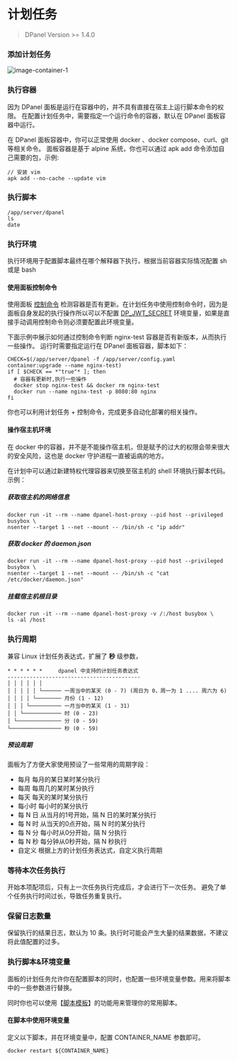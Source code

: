 # 计划任务

> DPanel Version >= 1.4.0

### 添加计划任务

![image-container-1](//cdn.w7.cc/dpanel/container-cron-1.png)

### 执行容器

因为 DPanel 面板是运行在容器中的，并不具有直接在宿主上运行脚本命令的权限。
在配置计划任务中，需要指定一个运行命令的容器，默认在 DPanel 面板容器中运行。

在 DPanel 面板容器中，你可以正常使用 docker 、docker compose、curl、git 等相关命令。
面板容器是基于 alpine 系统，你也可以通过 apk add 命令添加自己需要的包，示例:

```
// 安装 vim
apk add --no-cache --update vim 
```

### 执行脚本

```
/app/server/dpanel
ls
date
```

### 执行环境

执行环境用于配置脚本最终在哪个解释器下执行，根据当前容器实际情况配置 sh 或是 bash

#### 使用面板控制命令

使用面板 [控制命令](/install/ctrl) 检测容器是否有更新。在计划任务中使用控制命令时，因为是面板自身发起的执行操作所以可以不配置 [DP_JWT_SECRET](/install/docker?id=自定义登录-jwt-密钥) 环境变量，如果是直接手动调用控制命令则必须要配置此环境变量。

下面示例中展示如何通过控制命令判断 nginx-test 容器是否有新版本，从而执行一些操作。
运行时需要指定运行在 DPanel 面板容器，脚本如下：

```
CHECK=$(/app/server/dpanel -f /app/server/config.yaml container:upgrade --name nginx-test)
if [ $CHECK == *"true"* ]; then
  # 容器有更新时,执行一些操作
  docker stop nginx-test && docker rm nginx-test
  docker run --name nginx-test -p 8080:80 nginx
fi
```

你也可以利用计划任务 + 控制命令，完成更多自动化部署的相关操作。

#### 操作宿主机环境

在 docker 中的容器，并不是不能操作宿主机，但是赋予的过大的权限会带来很大的安全风险，这也是 docker 守护进程一直被诟病的地方。

在计划中可以通过新建特权代理容器来切换至宿主机的 shell 环境执行脚本代码。示例：

##### 获取宿主机的网络信息

```
docker run -it --rm --name dpanel-host-proxy --pid host --privileged busybox \
nsenter --target 1 --net --mount -- /bin/sh -c "ip addr"
```

##### 获取 docker 的 daemon.json

```
docker run -it --rm --name dpanel-host-proxy --pid host --privileged busybox \
nsenter --target 1 --net --mount -- /bin/sh -c "cat /etc/docker/daemon.json"
```

##### 挂载宿主机根目录

```
docker run -it --rm --name dpanel-host-proxy -v /:/host busybox \
ls -al /host
```


### 执行周期

兼容 Linux 计划任务表达式，扩展了 **秒** 级参数，

```
* * * * * *     dpanel 中支持的计划任务表达式
------------------------------------------
│ │ │ │ │ │
│ │ │ │ │ └────── 一周当中的某天 (0 - 7) (周日为 0，周一为 1 .... 周六为 6)
│ │ │ │ └──────── 月份 (1 - 12)
│ │ │ └────────── 一月当中的某天 (1 - 31)
│ │ └──────────── 时 (0 - 23)
│ └────────────── 分 (0 - 59)
└──────────────── 秒 (0 - 59)
```

##### 预设周期

面板为了方便大家使用预设了一些常用的周期字段：

- 每月 每月的某日某时某分执行
- 每周 每周几的某时某分执行
- 每天 每天的某时某分执行
- 每小时 每小时的某分执行
- 每 N 日 从当月的1号开始，隔 N 日的某时某分执行
- 每 N 时 从当天的0点开始，隔 N 时的某分执行
- 每 N 分 每小时从0分开始，隔 N 分执行
- 每 N 秒 每分钟从0秒开始，隔 N 秒执行
- 自定义 根据上方的计划任务表达式，自定义执行周期


### 等待本次任务执行

开始本项配项后，只有上一次任务执行完成后，才会进行下一次任务。
避免了单个任务执行时间过长，导致任务重复执行。

### 保留日志数量

保留执行的结果日志，默认为 10 条。执行时可能会产生大量的结果数据，不建议将此值配置的过多。

### 执行脚本&环境变量

面板的计划任务允许你在配置脚本的同时，也配置一些环境变量参数。用来将脚本中的一些参数进行替换。

同时你也可以使用【[脚本模板](/manual/setting/cron-template)】的功能用来管理你的常用脚本。

#### 在脚本中使用环境变量

定义以下脚本，并在环境变量中，配置 CONTAINER_NAME 参数即可。

```
docker restart ${CONTAINER_NAME}
```